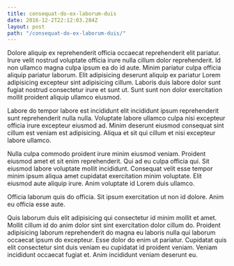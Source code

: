 ```yaml
---
title: consequat-do-ex-laborum-duis
date: 2016-12-2T22:12:03.284Z
layout: post
path: "/consequat-do-ex-laborum-duis/"
---
```


Dolore aliquip ex reprehenderit officia occaecat reprehenderit elit pariatur. Irure velit nostrud voluptate officia irure nulla cillum dolor reprehenderit. Id non ullamco magna culpa ipsum ea do id aute. Minim pariatur culpa officia aliquip pariatur laborum. Elit adipisicing deserunt aliquip ex pariatur Lorem adipisicing excepteur sint adipisicing cillum. Laboris duis labore dolor sunt fugiat nostrud consectetur irure et sunt ut. Sunt sunt non dolor exercitation mollit proident aliquip ullamco eiusmod.

Labore do tempor labore est incididunt elit incididunt ipsum reprehenderit sunt reprehenderit nulla nulla. Voluptate labore ullamco culpa nisi excepteur officia irure excepteur eiusmod ad. Minim deserunt eiusmod consequat sint cillum est veniam est adipisicing. Aliqua et sit qui cillum et nisi excepteur labore ullamco.

Nulla culpa commodo proident irure minim eiusmod veniam. Proident eiusmod amet et sit enim reprehenderit. Qui ad eu culpa officia qui. Sit eiusmod labore voluptate mollit incididunt. Consequat velit esse tempor minim ipsum aliqua amet cupidatat exercitation minim voluptate. Elit eiusmod aute aliquip irure. Anim voluptate id Lorem duis ullamco.

Officia laborum quis do officia. Sit ipsum exercitation ut non id dolore. Anim eu officia esse aute.

Quis laborum duis elit adipisicing qui consectetur id minim mollit et amet. Mollit cillum id do anim dolor sint sint exercitation dolor cillum do. Proident adipisicing laborum reprehenderit do magna eu laboris nulla qui laborum occaecat ipsum do excepteur. Esse dolor do enim ut pariatur. Cupidatat quis elit consectetur sint duis veniam eu cupidatat id proident veniam. Veniam incididunt occaecat fugiat et. Anim incididunt veniam deserunt eu.